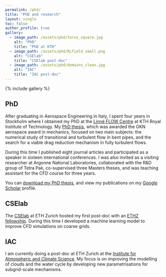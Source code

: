 ```yaml
---
permalink: /phd/
title: "PhD and research"
layout: single
toc: false
author_profile: true
gallery:
  - image_path: /assets/phd/torus_square.jpg
    alt: "PhD"
    title: "PhD at KTH"
  - image_path: /assets/phd/RLfield_small.png
    alt: "CSElab"
    title: "CSElab post-doc"
  - image_path: /assets/phd/domains_clean.jpg
    alt: "IAC"
    title: "IAC post-doc"
---
```


{% include gallery %}

## PhD

After graduating in Aerospace Engineering in Italy, I spent four years in
Stockholm where I obtained my PhD at the [Linné FLOW
Centre](https://www.flow.kth.se) at KTH Royal Institute of Technology.
My [PhD thesis](/assets/pdfs/JacopoCanton_PhDthesis.pdf), which was awarded the
GKN aerospace award in mechanics, focused on two main subjects: the numerical
study of transitional and turbulent flow in bent pipes, and the search for a
viable drag reduction mechanism in fully turbulent flows.

During this time I published eight journal articles and participated as a
speaker in sixteen international conferences.
I was also invited as a visiting researcher at Argonne National Laboratories,
collaborated with the R&D group of Tetra Pak, co-supervised three Masters
theses, and was teaching assistant for the CFD course for three years.

You can [download my PhD thesis](/assets/pdfs/JacopoCanton_PhDthesis.pdf), and
view my publications on my [Google
Scholar](https://scholar.google.com/citations?user=7ypmj8YAAAAJ&hl=en&oi=ao)
profile.

## CSElab

The [CSElab](https://www.cse-lab.ethz.ch) at ETH Zurich hosted my first
post-doc with an [ETHZ
fellowship](https://ethz.ch/en/research/research-promotion/eth-fellowships.html).
During this time I developed a machine learning model to improve CFD
simulations on coarse grids.

## IAC

I am currently doing a post-doc at ETH Zurich at the [Institute for Atmospheric
and Climate Science](https://iac.ethz.ch/group/climate-and-water-cycle.html).
My focus is on improving the modelling of clouds and the water cycle by
developing new parametrisations for subgrid-scale mechanisms.
